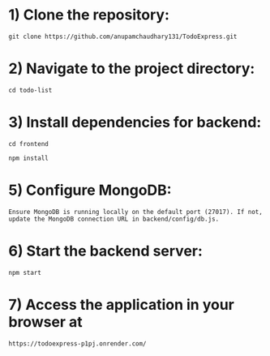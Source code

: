 # 1) Clone the repository: 

    git clone https://github.com/anupamchaudhary131/TodoExpress.git

# 2) Navigate to the project directory:

    cd todo-list

# 3) Install dependencies for backend:

    cd frontend
   
    npm install

# 5) Configure MongoDB:

    Ensure MongoDB is running locally on the default port (27017). If not, update the MongoDB connection URL in backend/config/db.js.

# 6) Start the backend server:

    npm start

# 7) Access the application in your browser at 

    https://todoexpress-p1pj.onrender.com/
